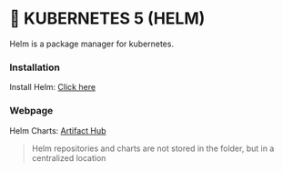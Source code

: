 <!-- https://gmv.udemy.com/course/3231011/enroll/ -->

# 🚢 KUBERNETES 5 (HELM)
Helm is a package manager for kubernetes.

### Installation
Install Helm: [Click here](https://helm.sh/)

### Webpage
Helm Charts: [Artifact Hub](https://artifacthub.io/)

> Helm repositories and charts are not stored in the folder, but in a centralized location